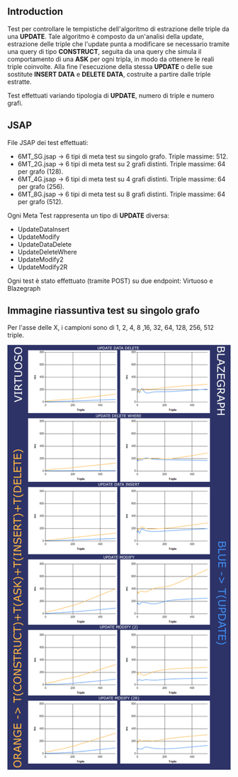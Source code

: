 ## Introduction
Test per controllare le tempistiche dell'algoritmo di estrazione delle triple da una **UPDATE**.
Tale algoritmo è composto da un'analisi della update, estrazione delle triple che l'update punta a modificare
se necessario tramite una query di tipo **CONSTRUCT**, seguita da una query che simula il comportamento di una **ASK** per ogni tripla,
in modo da ottenere le reali triple coinvolte.
Alla fine l'esecuzione della stessa **UPDATE** o delle sue sostitute **INSERT DATA** e **DELETE DATA**, costruite a partire dalle triple estratte.

Test effettuati variando tipologia di **UPDATE**, numero di triple e numero grafi.

## JSAP

File JSAP dei test effettuati:

- 6MT_SG.jsap ->	6 tipi di meta test su singolo grafo. Triple massime: 512.
- 6MT_2G.jsap ->	6 tipi di meta test su 2 grafi distinti. Triple massime: 64 per grafo (128).
- 6MT_4G.jsap ->	6 tipi di meta test su 4 grafi distinti. Triple massime: 64 per grafo (256).
- 6MT_8G.jsap ->	6 tipi di meta test su 8 grafi distinti. Triple massime: 64 per grafo (512).

Ogni Meta Test rappresenta un tipo di **UPDATE** diversa:

- UpdateDataInsert
- UpdateModify
- UpdateDataDelete
- UpdateDeleteWhere
- UpdateModify2
- UpdateModify2R

Ogni test è stato effettuato (tramite POST) su due endpoint: Virtuoso e Blazegraph


## Immagine riassuntiva test su singolo grafo

Per l'asse delle X, i campioni sono di 1, 2, 4, 8 ,16, 32, 64, 128, 256, 512 triple.

<div align="center">
<a href="https://github.com/FerrariAndrea/SparqlAddedRemoved/edit/master/img/SG">
  <img src="https://raw.githubusercontent.com/FerrariAndrea/SparqlAddedRemoved/master/img/SG.png">
</a>
</div>
